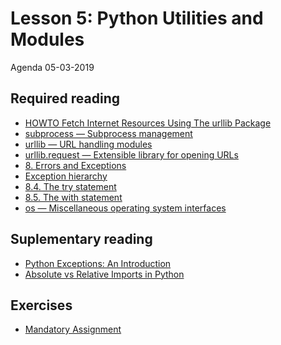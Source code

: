 # Lesson 5: Python Utilities and Modules
Agenda 05-03-2019


## Required reading
* [HOWTO Fetch Internet Resources Using The urllib Package](https://docs.python.org/3/howto/urllib2.html)
* [subprocess — Subprocess management](https://docs.python.org/3.7/library/subprocess.html#module-subprocess)
* [urllib — URL handling modules](https://docs.python.org/3/library/urllib.html#module-urllib)
* [urllib.request — Extensible library for opening URLs](https://docs.python.org/3/library/urllib.request.html#module-urllib.request)
* [8. Errors and Exceptions](https://docs.python.org/3/tutorial/errors.html)
* [Exception hierarchy](https://docs.python.org/3/library/exceptions.html#exception-hierarchy)
* [8.4. The try statement](https://docs.python.org/3/reference/compound_stmts.html#the-try-statement)
* [8.5. The with statement](https://docs.python.org/3/reference/compound_stmts.html#the-with-statement)
* [os — Miscellaneous operating system interfaces](https://docs.python.org/3/library/os.html)

## Suplementary reading
* [Python Exceptions: An Introduction](https://realpython.com/python-exceptions/)
* [Absolute vs Relative Imports in Python](https://realpython.com/absolute-vs-relative-python-imports/)

## Exercises
* [Mandatory Assignment](https://github.com/python-elective-2-spring-2019/Lesson-07-Required-reading-Exercise/blob/master/exercises/README.md)

<!-- * [copy.py](copy/copy.py) - _(To practice the file system and external-commands material)_
    * [xyz_hello.txt](copy/xyz_hello.txt)
    * [zz__something__.jpg](copy/zz__something__.jpg) 
* [puzzle.py](puzzle/puzzle.py) - _(To practice the urllib material)_
    * [animal_code.com](puzzle/animal_code.com)
    * [place_code.com](puzzle/place_code.com)
-->